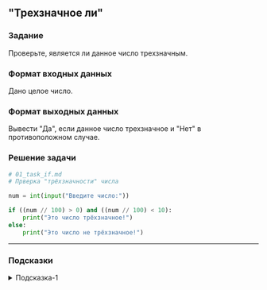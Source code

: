 ## "Трехзначное ли"

### Задание

Проверьте, является ли данное число трехзначным.

### Формат входных данных

Дано целое число.

### Формат выходных данных

Вывести "Да", если данное число трехзначное и "Нет" в противоположном случае.

### Решение задачи

```python
# 01_task_if.md
# Прверка "трёхзначности" числа

num = int(input("Введите число:"))

if ((num // 100) > 0) and ((num // 100) < 10):
    print("Это число трёхзначное!")
else:    
    print("Это число не трёхзначное!")
```

---

### Подсказки

<details>
<summary>Подсказка-1</summary>
Назовите самое маленькое трехзначное число. А самое большое?
</details>
